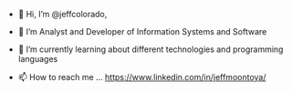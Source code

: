 - 👋 Hi, I’m @jeffcolorado,
- 👀 I’m Analyst and Developer of Information Systems and Software
- 🌱 I’m currently learning about different technologies and programming languages

- 📫 How to reach me ... https://www.linkedin.com/in/jeffmoontoya/

<!---
jeffcolorado/jeffcolorado is a ✨ special ✨ repository because its `README.md` (this file) appears on your GitHub profile.
You can click the Preview link to take a look at your changes.
--->
